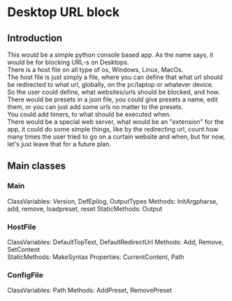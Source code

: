# Desktop URL block
## Introduction
This would be a simple python console based app. As the name says, it would be for blocking URL-s on Desktops.  
There is a host file on all type of os, Windows, Linux, MacOs.  
The host file is just simply a file, where you can define that what url should be redirected to what url, globally, on the pc/laptop or whatever device.  
So the user could define, what websites/urls should be blocked, and how.  
There would be presets in a json file, you could give presets a name, edit them, or you can just add some urls no matter to the presets.  
You could add timers, to what should be executed when.  
There would be a special web server, what would be an "extension" for the app, it could do some simple things, like by the redirecting url, count how many times the user tried to go on a curtain website and when, but for now, let's just leave that for a future plan.  
## Main classes
### Main 
ClassVariables: Version, DefEpilog, OutputTypes 
Methods: InitArgpharse, add, remove, loadpreset, reset
StaticMethods: Output
### HostFile
ClassVariables: DefaultTopText, DefaultRedirectUrl
Methods: Add, Remove, SetContent  
StaticMethods: MakeSyntax
Properties: CurrentContent, Path  
### ConfigFile
ClassVariables: Path
Methods: AddPreset, RemovePreset